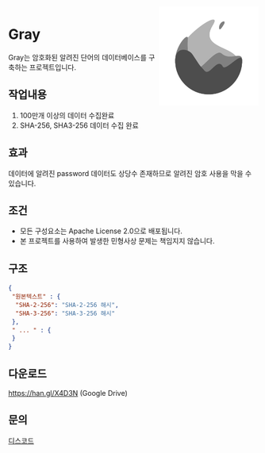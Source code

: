 <img align="right" src=docs/gray.png height="200px">

# Gray
Gray는 암호화된 알려진 단어의 데이터베이스를 구축하는 프로젝트입니다.

## 작업내용
1. 100만개 이상의 데이터 수집완료
2. SHA-256, SHA3-256 데이터 수집 완료

## 효과
데이터에 알려진 password 데이터도 상당수 존재하므로 알려진 암호 사용을 막을 수 있습니다.

## 조건
 - 모든 구성요소는 Apache License 2.0으로 배포됩니다.
 - 본 프로젝트를 사용하여 발생한 민형사상 문제는 책임지지 않습니다.

## 구조
```json
{
 "원본텍스트" : {
  "SHA-2-256": "SHA-2-256 해시",
  "SHA-3-256": "SHA-3-256 해시"
 },
 " ... " : {
 }
}
```

## 다운로드
https://han.gl/X4D3N (Google Drive)

## 문의
[디스코드](https://discord.gg/8y4TFWYaRg)
